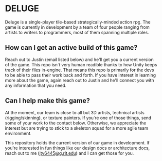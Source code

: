 # DELUGE
Deluge is a single-player tile-based strategically-minded action rpg. The game is currently in development by a team of four people ranging from artists to writers to programmers, most of them spanning multiple roles. 

## How can I get an active build of this game?
Reach out to Justin (email listed below) and he'll get you a current version of the game. This repo isn't very human readible thanks to how Unity keeps track of their files in-engine. That means this repo is primarily for the devs to be able to pass their work back and forth. If you have interest in learning more about the game, again reach out to Justin and he'll connect you with any information that you need.

## Can I help make this game?
At the moment, our team is close to all but 3D artists, technical artists (rigging/skinning), or texture painters. If you're one of those things, send some of your work to the contact below. Otherwise, we appreciate the interest but are trying to stick to a skeleton squad for a more agile team environment.

This repository holds the current version of our game in development. If you're interested in fun things like our design docs or architecture docs, reach out to me (jtv6445@g.rit.edu) and I can get those for you.
